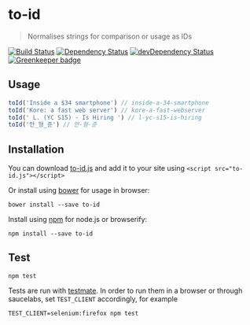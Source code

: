 # to-id

> Normalises strings for comparison or usage as IDs

[![Build Status](https://travis-ci.org/gr2m/to-id.svg?branch=master)](https://travis-ci.org/gr2m/to-id)
[![Dependency Status](https://david-dm.org/gr2m/to-id.svg)](https://david-dm.org/gr2m/to-id)
[![devDependency Status](https://david-dm.org/gr2m/to-id/dev-status.svg)](https://david-dm.org/gr2m/to-id#info=devDependencies)
[![Greenkeeper badge](https://badges.greenkeeper.io/gr2m/to-id.svg)](https://greenkeeper.io/)

## Usage

```js
toId('Inside a $34 smartphone') // inside-a-34-smartphone
toId('Kore: a fast web server') // kore-a-fast-webserver
toId(' L. (YC S15) - Is Hiring ') // l-yc-s15-is-hiring
toId('안_형_준') // 안-형-준
```

## Installation

You can download [to-id.js](https://github.com/gr2m/tree/master/to-id.js)
and add it to your site using `<script src="to-id.js"></script>`

Or install using [bower](http://bower.io/) for usage in browser:

```
bower install --save to-id
```

Install using [npm](https://npmjs.org/) for node.js or browserify:

```
npm install --save to-id
```

## Test

```
npm test
```

Tests are run with [testmate](https://github.com/gr2m/testmate).
In order to run them in a browser or through saucelabs,
set `TEST_CLIENT` accordingly, for example

```
TEST_CLIENT=selenium:firefox npm test
```
